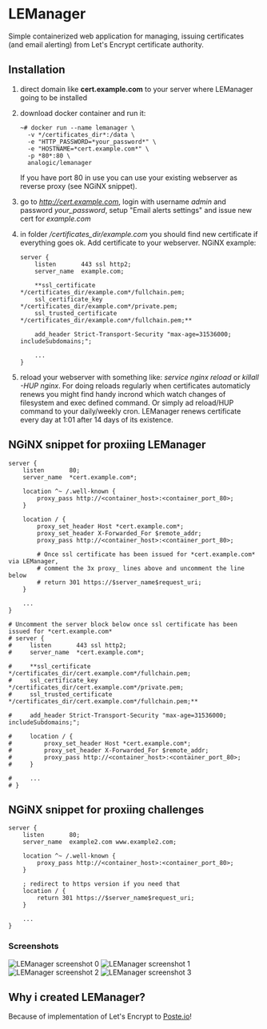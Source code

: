# LEManager

Simple containerized web application for managing, issuing certificates (and email alerting) from Let's Encrypt certificate authority.

## Installation

1. direct domain like **cert.example.com** to your server where LEManager going to be installed

2. download docker container and run it:

    ```console
    ~# docker run --name lemanager \
      -v */certificates_dir*:/data \ 
      -e "HTTP_PASSWORD=*your_password*" \
      -e "HOSTNAME=*cert.example.com*" \
      -p *80*:80 \
      analogic/lemanager
    ```

   If you have port 80 in use you can use your existing webserver as reverse proxy (see NGiNX snippet).

3. go to *http://cert.example.com*, login with username *admin* and password *your_password*, setup "Email alerts settings" and issue new cert for *example.com* 

4. in folder */certificates_dir/example.com* you should find new certificate if everything goes ok. Add certificate to your webserver. NGiNX example:

    ```
    server {
        listen       443 ssl http2;
        server_name  example.com;
        
        **ssl_certificate */certificates_dir/example.com*/fullchain.pem;
        ssl_certificate_key */certificates_dir/example.com*/private.pem;
        ssl_trusted_certificate */certificates_dir/example.com*/fullchain.pem;**
        
        add_header Strict-Transport-Security "max-age=31536000; includeSubdomains;";
        
        ...
    }
    ```

5. reload your webserver with something like: *service nginx reload* or *killall -HUP nginx*. For doing reloads regularly when certificates automaticly renews you might find handy incrond which watch changes of filesystem and exec defined command. Or simply ad reload/HUP command to your daily/weekly cron. LEManager renews certificate every day at 1:01 after 14 days of its existence.

## NGiNX snippet for proxiing LEManager

```
server {
    listen       80;
    server_name  *cert.example.com*;

    location ^~ /.well-known {
        proxy_pass http://<container_host>:<container_port_80>;
    }

    location / {
        proxy_set_header Host *cert.example.com*;
        proxy_set_header X-Forwarded_For $remote_addr;
        proxy_pass http://<container_host>:<container_port_80>;
        
        # Once ssl certificate has been issued for *cert.example.com* via LEManager,
        # comment the 3x proxy_ lines above and uncomment the line below
        # return 301 https://$server_name$request_uri;
    }

    ...
}

# Uncomment the server block below once ssl certificate has been issued for *cert.example.com*
# server {
#     listen       443 ssl http2;
#     server_name  *cert.example.com*;

#     **ssl_certificate */certificates_dir/cert.example.com*/fullchain.pem;
#     ssl_certificate_key */certificates_dir/cert.example.com*/private.pem;
#     ssl_trusted_certificate */certificates_dir/cert.example.com*/fullchain.pem;**
        
#     add_header Strict-Transport-Security "max-age=31536000; includeSubdomains;";

#     location / {
#         proxy_set_header Host *cert.example.com*;
#         proxy_set_header X-Forwarded_For $remote_addr;
#         proxy_pass http://<container_host>:<container_port_80>;
#     }

#     ...
# }
```

## NGiNX snippet for proxiing challenges

```
server {
    listen       80;
    server_name  example2.com www.example2.com;

    location ^~ /.well-known {
        proxy_pass http://<container_host>:<container_port_80>;
    }

    ; redirect to https version if you need that
    location / {
        return 301 https://$server_name$request_uri;
    }

    ...
}
```

### Screenshots

![LEManager screenshot 0](https://github.com/analogic/lemanager/raw/master/web/images/screenshot-0.png)
![LEManager screenshot 1](https://github.com/analogic/lemanager/raw/master/web/images/screenshot-1.png)
![LEManager screenshot 2](https://github.com/analogic/lemanager/raw/master/web/images/screenshot-2.png)
![LEManager screenshot 3](https://github.com/analogic/lemanager/raw/master/web/images/screenshot-3.png)

## Why i created LEManager?

Because of implementation of Let's Encrypt to [Poste.io](https://poste.io)!
